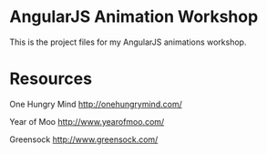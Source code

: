 AngularJS Animation Workshop
========================

This is the project files for my AngularJS animations workshop.


Resources
========================

One Hungry Mind
http://onehungrymind.com/

Year of Moo
http://www.yearofmoo.com/

Greensock
http://www.greensock.com/
